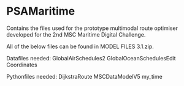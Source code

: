 # PSAMaritime
Contains the files used for the prototype multimodal route optimiser developed for the 2nd MSC Maritime Digital Challenge.

All of the below files can be found in MODEL FILES 3.1.zip.

Datafiles needed:
GlobalAirSchedules2
GlobalOceanSchedulesEdit
Coordinates

Pythonfiles needed:
DijkstraRoute
MSCDataModelV5
my_time

